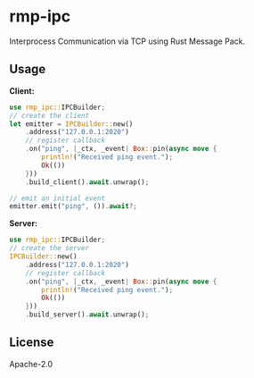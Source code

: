 # rmp-ipc

Interprocess Communication via TCP using Rust Message Pack.

## Usage

**Client:**
```rust
use rmp_ipc::IPCBuilder;
// create the client
let emitter = IPCBuilder::new()
    .address("127.0.0.1:2020")
    // register callback
    .on("ping", |_ctx, _event| Box::pin(async move {
        println!("Received ping event.");
        Ok(())
    }))
    .build_client().await.unwrap();

// emit an initial event
emitter.emit("ping", ()).await?;
```

**Server:**
```rust
use rmp_ipc::IPCBuilder;
// create the server
IPCBuilder::new()
    .address("127.0.0.1:2020")
    // register callback
    .on("ping", |_ctx, _event| Box::pin(async move {
        println!("Received ping event.");
        Ok(())
    }))
    .build_server().await.unwrap();
```

## License

Apache-2.0
